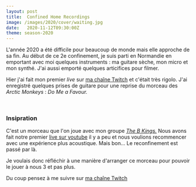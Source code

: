 ```yaml
---
layout: post
title:  Confined Home Recordings
image: /images/2020/cover/waiting.jpg
date:   2020-11-12T09:30:00Z
theme: season-2020
---
```


L'année 2020 a été difficile pour beaucoup de monde mais elle approche de sa fin. Au début de ce 2e confinement,
je suis parti en Normandie en emportant avec moi quelques instruments : ma guitare sèche, mon micro et mon synthé.
J'ai aussi emporté quelques articifices pour filmer.

Hier j'ai fait mon premier _live_ sur [ma chaîne Twitch](https://twitch.tv/flobyiv) et c'était très rigolo.
J'ai enregistré quelques prises de guitare pour une reprise du morceau des _Arctic Monkeys_ : _Do Me a Favour._

<soundcloud-player track-id="927400114"/>

<br>

### Insipration

C'est un morceau que l'on joue avec mon groupe [_The B Kings._](https://soundcloud.com/thebkings) Nous avons 
fait notre premier [live sur youtube](https://youtu.be/6NU8QgP_bsM?t=85) il y a peu et nous voulions recommencer avec
une expérience plus acoustique. Mais bon… Le reconfinement est passé par là.

Je voulais donc réfléchir à une manière d'arranger ce morceau pour pouvoir le jouer à nous 3 et pas plus.

Du coup pensez à me suivre sur [ma chaîne Twitch](https://twitch.tv/flobyiv)
